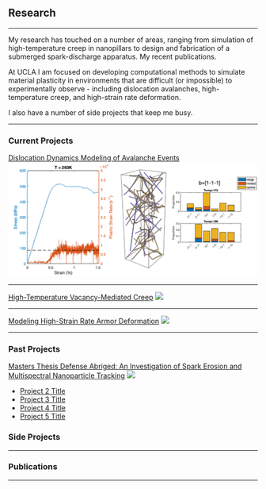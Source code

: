 ## Research

---
My research has touched on a number of areas, ranging from simulation of high-temperature creep in nanopillars to design and fabrication of a submerged spark-discharge apparatus. My recent publications. 

At UCLA I am focused on developing computational methods to simulate material plasticity in environments that are difficult (or impossible) to experimentally observe - including dislocation avalanches, high-temperature creep, and high-strain rate deformation. 

I also have a number of side projects that keep me busy.

--- 
### Current Projects

[Dislocation Dynamics Modeling of Avalanche Events](/sample_page)
<img src="images/avalanche_thumbnail.png?raw=true"/>

---
[High-Temperature Vacancy-Mediated Creep](/pdf/sample_presentation.pdf)
<img src="images/dummy_thumbnail.jpg?raw=true"/>

---
[Modeling High-Strain Rate Armor Deformation](http://example.com/)
<img src="images/dummy_thumbnail.jpg?raw=true"/>


---

### Past Projects

[Masters Thesis Defense Abriged: An Investigation of Spark Erosion and Multispectral Nanoparticle Tracking](/pdf/thesis_defense.pdf)
<img src="images/dummy_thumbnail.jpg?raw=true"/>



- [Project 2 Title](http://example.com/)
- [Project 3 Title](http://example.com/)
- [Project 4 Title](http://example.com/)
- [Project 5 Title](http://example.com/)

### Side Projects


---

### Publications



---

